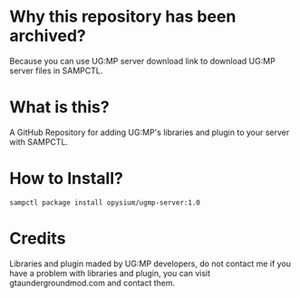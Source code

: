 # Why this repository has been archived?
Because you can use UG:MP server download link to download UG:MP server files in SAMPCTL.

# What is this?
A GitHub Repository for adding UG:MP's libraries and plugin to your server with SAMPCTL.

# How to Install?
```pawn
sampctl package install opysium/ugmp-server:1.0
```

# Credits
Libraries and plugin maded by UG:MP developers, do not contact me if you have a problem with libraries and plugin, you can visit gtaundergroundmod.com and contact them.
